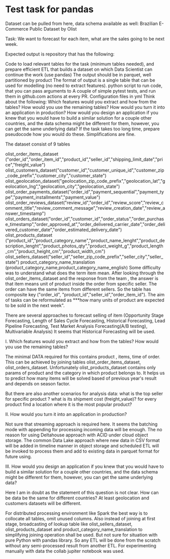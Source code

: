 # Test task for pandas
Dataset can be pulled from here, data schema available as well: Brazilian E-Commerce Public Dataset by Olist

Task: We want to forecast for each item, what are the sales going to be next week.

Expected output is repository that has the following:

Code to load relevant tables for the task (minimum tables needed), and prepare efficient ETL that builds a dataset on which Data Scientist can continue the work (use pandas)
The output should be in parquet, well partitioned by product
The format of output is a single table that can be used for modelling (no need to extract features).
python script to run code, that you can pass arguments to
A couple of simple pytest tests, and run them in github.com actions at every PR.
Configuration files in yml
Think about the following:
Which features would you extract and how from the tables? How would you use the remaining tables?
How would you turn it into an application in production?
How would you design an application if you knew that you would have to build a similar solution for a couple other countries, and the data schema might be different for them, however, you can get the same underlying data?
If the task takes too long time, prepare pseudocode how you would do these. Simplifications are fine.

The dataset consist of 9 tables

olist_order_items_dataset ("order_id","order_item_id","product_id","seller_id","shipping_limit_date","price","freight_value")
olist_customers_dataset("customer_id","customer_unique_id","customer_zip_code_prefix","customer_city","customer_state")
olist_geolocation_dataset("geolocation_zip_code_prefix","geolocation_lat","geolocation_lng","geolocation_city","geolocation_state")
olist_order_payments_dataset("order_id","payment_sequential","payment_type","payment_installments","payment_value")
olist_order_reviews_dataset("review_id","order_id","review_score","review_comment_title","review_comment_message","review_creation_date","review_answer_timestamp")
olist_orders_dataset("order_id","customer_id","order_status","order_purchase_timestamp","order_approved_at","order_delivered_carrier_date","order_delivered_customer_date","order_estimated_delivery_date")
olist_products_dataset ("product_id","product_category_name","product_name_lenght","product_description_lenght","product_photos_qty","product_weight_g","product_length_cm","product_height_cm","product_width_cm")
olist_sellers_dataset("seller_id","seller_zip_code_prefix","seller_city","seller_state")
product_category_name_translation (product_category_name,product_category_name_english)
Some difficulty was to understand what does the term item mean. After looking through the olist_order_items_dataset and the response from the team , the answer is that item means unit of product inside the order from specific seller. The order can have the same items from different sellers. So the table has composite key ("order_id", "product_id","seller_id","order_item_id"). The aim of tasks can be reformulated as ***how many units of product are expected to be sold in the next week".

There are several approaches to forecast selling of item (Opportunity Stage Forecasting, Length of Sales Cycle Forecasting, Historical Forecasting, Lead Pipeline Forecasting,
Test Market Analysis Forecasting(A/B testing), Multivariable Analysis) It seems that Historical Forecasting will be used.

I. Which features would you extract and how from the tables? How would you use the remaining tables?

The minimal DATA required for this contains product , items, time of order.
This can be achieved by joining tables olist_order_items_dataset, olist_orders_dataset. Unfortunately olist_products_dataset contains only params of product and the category in which product belongs to. It helps us to predict how many items will be solved based of previous year's result and depends on season factor.

But there are also another scenarios for analysis data: what is the top seller for specific product ? what is its shipment cost (freight_value)? for every product find a location where it is the most popular product?

II. How would you turn it into an application in production?

Not sure that streaming approach is required here. It seems the batching mode with appending for processing incoming data will be enough. The no reason for using Deltahouse approach with ACID under cloud object storage. The common Data Lake approach where new data in CSV format will be added in timeline manner in object storage and scheduled ETL will be invoked to process them and add to existing data in parquet format for future using.

III. How would you design an application if you knew that you would have to build a similar solution for a couple other countries, and the data schema might be different for them, however, you can get the same underlying data?

Here I am in doubt as the statement of this question is not clear. How can be data be the same for different countries? At least geolocation and customers datasets will be different.

For distributed processing environment like Spark the best way is to collocate all tables, omit unused columns. Also instead of joining at first stage, broadcasting of lookup table like olist_sellers_dataset, olist_products_dataset and product_category_name_translation to simplifying joining operation shall be used. But not sure for situation with pure Python with pandas library. So any ETL will be done from the scratch without any semi-processed result from another ETL. For experimenting manually with data the collab jupiter notebook was used.